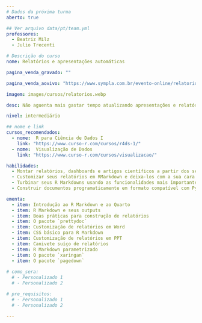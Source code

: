 ```yaml
---
# Dados da próxima turma
aberto: true

## Ver arquivo data/pt/team.yml
professores:
  - Beatriz Milz
  - Julio Trecenti

# Descrição do curso
nome: Relatórios e apresentações automáticas

pagina_venda_gravado: ""

pagina_venda_aovivo: "https://www.sympla.com.br/evento-online/relatorios-e-apresentacoes-automaticas/2396497"

imagem: images/cursos/relatorios.webp

desc: Não aguenta mais gastar tempo atualizando apresentações e relatórios repetitivos? Quer aliar a simplicidade de um arquivo de texto e a beleza de um relatório complexo mas não sabe como? Se respondeu sim a qualquer uma dessas perguntas esse curso é pra você.

nivel: intermediário

## nome e link
cursos_recomendados:
  - nome:  R para Ciência de Dados I
    link: "https://www.curso-r.com/cursos/r4ds-1/"
  - nome:  Visualização de Dados
    link: "https://www.curso-r.com/cursos/visualizacao/"

habilidades:
  - Montar relatórios, dashboards e artigos científicos a partir dos seus códigos R, seja word, ppt, html ou pdf
  - Customizar seus relatórios em RMarkdown e deixa-los com a sua cara
  - Turbinar seus R Markdowns usando as funcionalidades mais importantes da ferramenta
  - Construir documentos programaticamente em formato compatível com Python, Julia, JavaScript e R

ementa:
  - item: Introdução ao R Markdown e ao Quarto
  - item: R Markdown e seus outputs
  - item: Boas práticas para construção de relatórios
  - item: O pacote `prettydoc`
  - item: Customização de relatórios em Word
  - item: CSS básico para R Markdown
  - item: Customização de relatórios em PPT
  - item: Canivete suíço de relatórios
  - item: R Markdown parametrizado
  - item: O pacote `xaringan`
  - item: O pacote `pagedown`
    
# como_sera:
  # - Personalizado 1
  # - Personalizado 2

# pre_requisitos:
  # - Personalizado 1
  # - Personalizado 2

---
```

